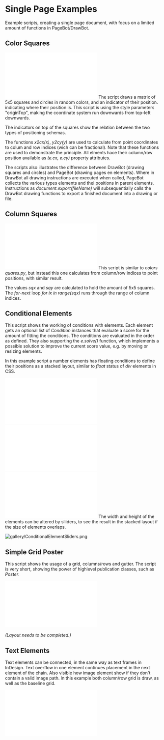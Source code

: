 # Single Page Examples
Example scripts, creating a single page document, with focus on a limited amount of functions in PageBot/DrawBot.

## Color Squares

![gallery/ColorSquares.pdf](gallery/ColorSquares.pdf)
The script draws a matrix of 5x5 squares and circles in random colors, and an indicator of their position. indicating where their position is. This script is using the style parameters "originTop", making the coordinate system run downwards from top-left downwards.

The indicators on top of the squares show the relation between the two types of positioning schemas.

The functions *x2cx(x)*, *y2cy(y)* are used to calculate from point coordinates to colum and row indices (wich can be fractional).
Note that these functions are used to demonstrate the principle. All elments hace their column/row position available as *(e.cx, e.cy)* property attributes.

The scripts also illustrates the difference between DrawBot (drawing squares and circles) and PageBot (drawing pages en elements). Where in DrawBot all drawing instructions are executed when called, PageBot collects the various types elements and thei positions in parent elements. Instructions as *document.export(fileName)* will subsequentially calls the DrawBot drawing functions to export a finished document into a drawing or file.

## Column Squares

![gallery/ColorSquares.pdf](gallery/ColumnSquares.pdf)
This script is similar to *colors	quares.py*, but instead this one calculates from column/row indices to point positions, with similar result.

The values *sqx* and *sqy* are calculated to hold the amount of 5x5 squares. 
The *for-next* loop *for ix in range(sqx)* runs through the range of column indices.

## Conditional Elements
This script shows the working of conditions with elements. Each element gets an optional list of *Condition* instances that evaluate a score for the amount of fitting the conditions. The conditions are evaluated in the order as defined. They also supporting the *e.solve()* function, which implements a possible solution to improve the current score value, e.g. by moving or resizing elements.

In this example script a number elements has floating conditions to define their positions as a stacked layout, similar to *float* status of *div* elements in CSS.

![gallery/ColorSquares.pdf](gallery/ConditionalElements1.pdf)
![gallery/ColorSquares.pdf](gallery/ConditionalElements1.pdf)
![gallery/ColorSquares.pdf](gallery/ConditionalElements2.pdf
)
The width and height of the elements can be altered by sliiders, to see the result in the stacked layout if the size of elements overlaps.

![gallery/ConditionalElementSliders.png](gallery/ConditionalElementSliders.png)

## Simple Grid Poster
This script shows the usage of a grid, columns/rows and gutter. The script is very short, showing the power of highlevel publication classes, such as *Poster*.

![gallery/SimpleGridPoster.pdf](gallery/SimpleGridPoster.pdf)

*(Layout needs to be completed.)*

## Text Elements

Text elements can be connected, in the same way as text frames in InDesign. Text overflow in one element continues placement in the next element of the chain.
Also visible how image element show if they don't contain a valid image path. 
In this example both column/row grid is draw, as well as the baseline grid.

![gallery/TextElements.pdf](gallery/TextElements.pdf)
